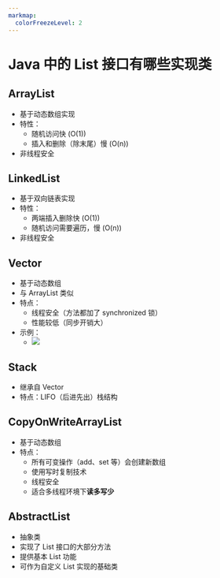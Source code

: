 ```yaml
---
markmap:
  colorFreezeLevel: 2
---
```


# Java 中的 List 接口有哪些实现类

## ArrayList

- 基于动态数组实现
- 特性：
  - 随机访问快 (O(1))
  - 插入和删除（除末尾）慢 (O(n))
- 非线程安全

## LinkedList

- 基于双向链表实现
- 特性：
  - 两端插入删除快 (O(1))
  - 随机访问需要遍历，慢 (O(n))
- 非线程安全

## Vector

- 基于动态数组
- 与 ArrayList 类似
- 特点：
  - 线程安全（方法都加了 synchronized 锁）
  - 性能较低（同步开销大）
- 示例：
  - ![](https://pic.code-nav.cn/mianshiya/question_picture/1800715091727163393/kRYJS7Jv_image_mianshiya.png)

## Stack

- 继承自 Vector
- 特点：LIFO（后进先出）栈结构

## CopyOnWriteArrayList

- 基于动态数组
- 特点：
  - 所有可变操作（add、set 等）会创建新数组
  - 使用写时复制技术
  - 线程安全
  - 适合多线程环境下**读多写少**

## AbstractList

- 抽象类
- 实现了 List 接口的大部分方法
- 提供基本 List 功能
- 可作为自定义 List 实现的基础类
